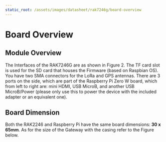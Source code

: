 ```yaml
---
static_root: /assets/images/datasheet/rak7246g/board-overview
---
```


# Board Overview

## Module Overview

<rk-img
  :src="`${$frontmatter.static_root}/dqtuzznrpsuevoizzgvc.png`"
  width="100%"
  figure-number="1"
  caption="uFL Connectors for LoRa and GPS"
/>

The Interfaces of the RAK7246G are as shown in Figure 2. The TF card slot is used for the SD card that houses the Firmware (based on Raspbian OS). You have two SMA connectors for the LoRa and GPS antennas. There are 3 ports on the side, which are part of the Raspberry Pi Zero W board, which from left to right are: mini HDMI, USB MicroB, and another USB MicroB/Power (please only use this to power the device with the included adapter or an equivalent one).

<rk-img
  :src="`${$frontmatter.static_root}/bxaaih8ljc2dkbdjoxva.png`"
  width="100%"
  figure-number="2"
  caption="Hardware Interfaces"
/>

## Board Dimension

Both the RAK2246 and Raspberry Pi have the same board dimensions: **30
x 65mm**. As for the size of the Gateway with the casing refer to the Figure below.

<rk-img
  :src="`${$frontmatter.static_root}/ifljf8dbokouw7ppnudi.jpg`"
  width="80%"
  figure-number="3"
  caption="Casing Dimension"
/>
